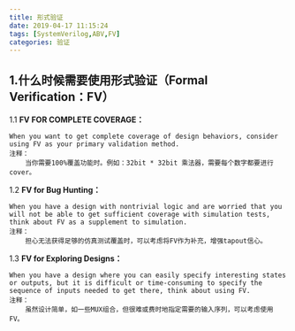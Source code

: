 ```yaml
---
title: 形式验证
date: 2019-04-17 11:15:24
tags: [SystemVerilog,ABV,FV]
categories: 验证
---
```

## 1.什么时候需要使用形式验证（Formal Verification：FV）

1.1 **FV FOR COMPLETE COVERAGE：**

	When you want to get complete coverage of design behaviors, consider using FV as your primary validation method.
	注释：
		当你需要100%覆盖功能时。例如：32bit * 32bit 乘法器，需要每个数字都要进行cover。
	

1.2 **FV for Bug Hunting：**

	When you have a design with nontrivial logic and are worried that you will not be able to get sufficient coverage with simulation tests, think about FV as a supplement to simulation.
	注释：
		担心无法获得足够的仿真测试覆盖时，可以考虑将FV作为补充，增强tapout信心。

1.3 **FV for Exploring Designs：**

	When you have a design where you can easily specify interesting states or outputs, but it is difficult or time-consuming to specify the sequence of inputs needed to get there, think about using FV.
	注释：
		虽然设计简单，如一些MUX组合，但很难或费时地指定需要的输入序列，可以考虑使用FV。
